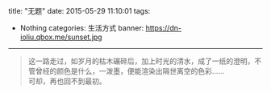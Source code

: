 title: "无题" 
date: 2015-05-29 11:10:01
tags:  
  - Nothing
categories: 生活方式
banner: https://dn-ioliu.qbox.me/sunset.jpg
---
> 这一路走过，如岁月的枯木碾碎后，加上时光的清水，成了一纸的澄明，不管曾经的颜色是什么，一泼墨，便能渲染出隔世离空的色彩……<br>可却，再也回不到最初。
